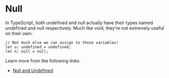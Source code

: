 # Null

In TypeScript, both undefined and null actually have their types named undefined and null respectively. Much like void, they’re not extremely useful on their own:

```
// Not much else we can assign to these variables!
let u: undefined = undefined;
let n: null = null;
```

Learn more from the following links:

- [Null and Undefined](https://www.typescriptlang.org/docs/handbook/basic-types.html#null-and-undefined)